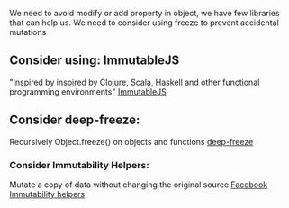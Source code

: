 We need to avoid modify or add property in object, we have few libraries that can help us. 
We need to consider using freeze to prevent accidental mutations

## Consider using: ImmutableJS
"Inspired by inspired by Clojure, Scala, Haskell and other functional programming environments"
[ImmutableJS](https://immutable-js.github.io/immutable-js/)


## Consider deep-freeze:
Recursively Object.freeze() on objects and functions
[deep-freeze](https://github.com/substack/deep-freeze)


### Consider Immutability Helpers:
Mutate a copy of data without changing the original source
[Facebook Immutability helpers](https://github.com/kolodny/immutability-helper)
